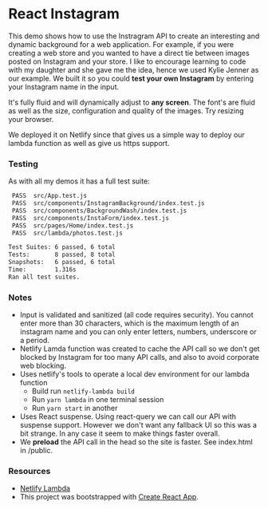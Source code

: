 # React Instagram

This demo shows how to use the Instragram API to create an interesting and dynamic background for a web application.  For example, if you were creating a web store and you wanted to have a direct tie between images posted on Instagram and your store.  I like to encourage learning to code with my daughter and she gave me the idea, hence we used Kylie Jenner as our example.  We built it so you could **test your own Instagram** by entering your Instagram name in the input.

It's fully fluid and will dynamically adjust to **any screen**.  The font's are fluid as well as the size, configuration and quality of the images.  Try resizing your browser.

We deployed it on Netlify since that gives us a simple way to deploy our lambda function as well as give us https support.

### Testing

As with all my demos it has a full test suite:

```sh
 PASS  src/App.test.js
 PASS  src/components/InstagramBackground/index.test.js
 PASS  src/components/BackgroundWash/index.test.js
 PASS  src/components/InstaForm/index.test.js
 PASS  src/pages/Home/index.test.js
 PASS  src/lambda/photos.test.js

Test Suites: 6 passed, 6 total
Tests:       8 passed, 8 total
Snapshots:   6 passed, 6 total
Time:        1.316s
Ran all test suites.
```

### Notes

* Input is validated and sanitized (all code requires security). You cannot enter more than 30 characters, which is the maximum length of an instagram name and you can only enter letters, numbers, underscore or a period.
* Netlify Lamda function was created to cache the API call so we don't get blocked by Instagram for too many API calls, and also to avoid corporate web blocking.
* Uses netlify's tools to operate a local dev environment for our lambda function
  * Build run `netlify-lambda build`
  * Run `yarn lambda` in one terminal session
  * Run `yarn start` in another
* Uses React suspense. Using react-query we can call our API with suspense support.  However we don't want any fallback UI so this was a bit strange.  In any case it seem to make things faster overall.
* We **preload** the API call in the head so the site is faster.  See index.html in /public.

### Resources

* [Netlify Lambda](https://github.com/netlify/netlify-lambda)
* This project was bootstrapped with [Create React App](https://github.com/facebook/create-react-app).
